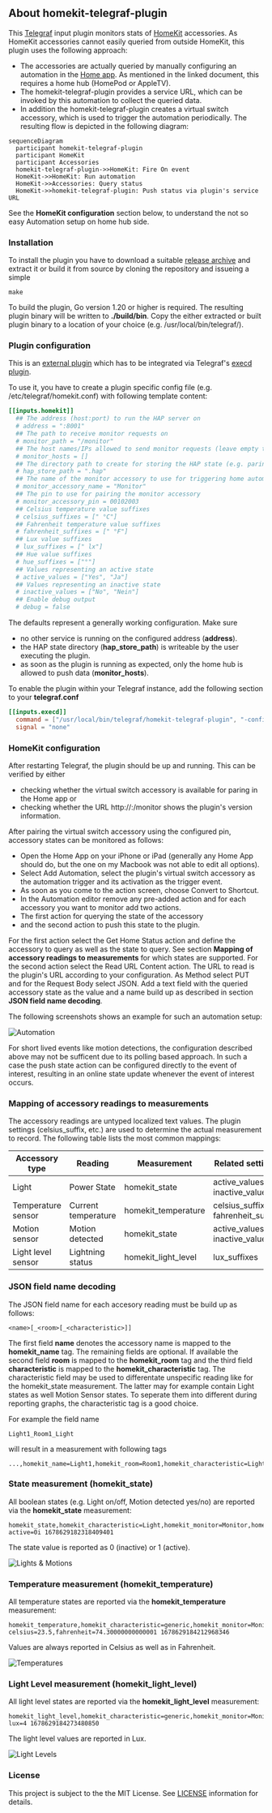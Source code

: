 ## About homekit-telegraf-plugin
This [Telegraf](https://github.com/influxdata/telegraf) input plugin monitors stats of [HomeKit](https://en.wikipedia.org/wiki/HomeKit) accessories. As HomeKit accessories cannot easily queried from outside HomeKit, this plugin uses the following approach:
- The accessories are actually queried by manually configuring an automation in the [Home app](https://support.apple.com/en-us/HT208940). As mentioned in the linked document, this requires a home hub (HomePod or AppleTV).
- The homekit-telegraf-plugin provides a service URL, which can be invoked by this automation to collect the queried data.
- In addition the homekit-telegraf-plugin creates a virtual switch accessory, which is used to trigger the automation periodically.
The resulting flow is depicted in the following diagram:

```mermaid
sequenceDiagram
  participant homekit-telegraf-plugin
  participant HomeKit
  participant Accessories
  homekit-telegraf-plugin->>HomeKit: Fire On event
  HomeKit->>HomeKit: Run automation
  HomeKit->>Accessories: Query status
  HomeKit->>homekit-telegraf-plugin: Push status via plugin's service URL
```

See the **HomeKit configuration** section below, to understand the not so easy Automation setup on home hub side.

### Installation
To install the plugin you have to download a suitable [release archive](https://github.com/hdecarne-github/homekit-telegraf-plugin/releases) and extract it or build it from source by cloning the repository and issueing a simple
```
make
```
To build the plugin, Go version 1.20 or higher is required. The resulting plugin binary will be written to **./build/bin**.
Copy the either extracted or built plugin binary to a location of your choice (e.g. /usr/local/bin/telegraf/).

### Plugin configuration
This is an [external plugin](https://github.com/influxdata/telegraf/blob/master/docs/EXTERNAL_PLUGINS.md) which has to be integrated via Telegraf's [execd plugin](https://github.com/influxdata/telegraf/tree/master/plugins/inputs/execd).

To use it, you have to create a plugin specific config file (e.g. /etc/telegraf/homekit.conf) with following template content:
```toml
[[inputs.homekit]]
  ## The address (host:port) to run the HAP server on
  # address = ":8001"
  ## The path to receive monitor requests on
  # monitor_path = "/monitor"
  ## The host names/IPs allowed to send monitor requests (leave empty to allow any host)
  # monitor_hosts = []
  ## The directory path to create for storing the HAP state (e.g. paring state)
  # hap_store_path = ".hap"
  ## The name of the monitor accessory to use for triggering home automation
  # monitor_accessory_name = "Monitor"
  ## The pin to use for pairing the monitor accessory
  # monitor_accessory_pin = 00102003
  ## Celsius temperature value suffixes
  # celsius_suffixes = [" °C"]
  ## Fahrenheit temperature value suffixes
  # fahrenheit_suffixes = [" °F"]
  ## Lux value suffixes
  # lux_suffixes = [" lx"]
  ## Hue value suffixes
  # hue_suffixes = ["°"]
  ## Values representing an active state
  # active_values = ["Yes", "Ja"]
  ## Values representing an inactive state
  # inactive_values = ["No", "Nein"]
  ## Enable debug output
  # debug = false
```
The defaults represent a generally working configuration. Make sure
 - no other service is running on the configured address (**address**).
 - the HAP state directory (**hap_store_path**) is writeable by the user executing the plugin.
 - as soon as the plugin is running as expected, only the home hub is allowed to push data (**monitor_hosts**).

To enable the plugin within your Telegraf instance, add the following section to your **telegraf.conf**
```toml
[[inputs.execd]]
  command = ["/usr/local/bin/telegraf/homekit-telegraf-plugin", "-config", "/etc/telegraf/homekt.conf", "-poll_interval", "600s"]
  signal = "none"
```

### HomeKit configuration
After restarting Telegraf, the plugin should be up and running. This can be verified by either
- checking whether the virtual switch accessory is available for paring in the Home app or
- checking whether the URL http://<Telegraf host>:<plugin address port>/monitor shows the plugin's version information.

After pairing the virtual switch accessory using the configured pin, accessory states can be monitored as follows:

- Open the Home App on your iPhone or iPad (generally any Home App should do, but the one on my Macbook was not able to edit all options).
- Select Add Automation, select the plugin's virtual switch accessory as the automation trigger and its activation as the trigger event.
- As soon as you come to the action screen, choose Convert to Shortcut.
- In the Automation editor remove any pre-added action and for each accessory you want to monitor add two actions.
- The first action for querying the state of the accessory
- and the second action to push this state to the plugin.

For the first action select the Get Home Status action and define the accessory to query as well as the state to query. See section **Mapping of accessory readings to measurements** for which states are supported.
For the second action select the Read URL Content action. The URL to read is the plugin's URL according to your configuration. As Method select PUT and for the Request Body select JSON. Add a text field with the queried accessory state as the value and a name build up as described in section **JSON field name decoding**.

The following screenshots shows an example for such an automation setup:

![Automation](screen_automation.png)

For short lived events like motion detections, the configuration described above may not be sufficent due to its polling based approach.
In such a case the push state action can be configured directly to the event of interest, resulting in an online state update whenever the
event of interest occurs.

### Mapping of accessory readings to measurements
The accessory readings are untyped localized text values. The plugin settings (celsius_suffix, etc.) are used to determine the actual
measurement to record. The following table lists the most common mappings:

| Accessory type | Reading | Measurement | Related setting(s) |
|---|---|---|---|
| Light | Power State | homekit_state | active_values, inactive_values |
| Temperature sensor | Current temperature | homekit_temperature | celsius_suffixes, fahrenheit_suffixes |
| Motion sensor | Motion detected | homekit_state | active_values, inactive_values |
| Light level sensor | Lightning status | homekit_light_level | lux_suffixes |

### JSON field name decoding
The JSON field name for each accesory reading must be build up as follows:

```
<name>[_<room>[_<characteristic>]]
```

The first field **name** denotes the accessory name is mapped to the **homekit_name** tag. The remaining fields are optional. If available the second field **room** is mapped to the **homekit_room** tag and the third field **characteristic** is mapped to the **homekit_characteristic** tag. The characteristic field may be used to differentate unspecific reading like for the homekit_state measurement. The latter may for example contain Light states as well Motion Sensor states. To seperate them into different during reporting graphs, the characteristic tag is a good choice.

For example the field name

```
Light1_Room1_Light
```
will result in a measurement with following tags
```
...,homekit_name=Light1,homekit_room=Room1,homekit_characteristic=Light,...
```

### State measurement (homekit_state)
All boolean states (e.g. Light on/off, Motion detected yes/no) are reported via the **homekit_state** measurement:
```
homekit_state,homekit_characteristic=Light,homekit_monitor=Monitor,homekit_name=Light1,homekit_room=Room1 active=0i 1678629182318409401
```
The state value is reported as 0 (inactive) or 1 (active).

![Lights & Motions](screen_lights_and_motions.png)

### Temperature measurement (homekit_temperature)
All temperature states are reported via the **homekit_temperature** measurement:
```
homekit_temperature,homekit_characteristic=generic,homekit_monitor=Monitor,homekit_name=Heater1,homekit_room=Room1 celsius=23.5,fahrenheit=74.30000000000001 1678629184212968346
```
Values are always reported in Celsius as well as in Fahrenheit.

![Temperatures](screen_temperatures.png)

### Light Level measurement (homekit_light_level)
All light level states are reported via the **homekit_light_level** measurement:
```
homekit_light_level,homekit_characteristic=generic,homekit_monitor=Monitor,homekit_name=Sensor1,homekit_room=Room1 lux=4 1678629184273480850
```
The light level values are reported in Lux.

![Light Levels](screen_light_levels.png)

### License
This project is subject to the the MIT License.
See [LICENSE](./LICENSE) information for details.